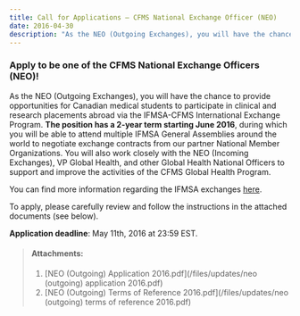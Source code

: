 ```yaml
---
title: Call for Applications – CFMS National Exchange Officer (NEO)
date: 2016-04-30
description: "As the NEO (Outgoing Exchanges), you will have the chance to provide opportunities for Canadian medical students to participate in clinical and research placements abroad via the IFMSA-CFMS International Exchange Program."
---
```



### Apply to be one of the CFMS National Exchange Officers (NEO)!

As the NEO (Outgoing Exchanges), you will have the chance to provide opportunities for Canadian medical students to participate in clinical and research placements abroad via the IFMSA-CFMS International Exchange Program.&nbsp;**The position has a 2-year term starting June 2016**, during which you will be able to attend multiple IFMSA General Assemblies around the world to negotiate exchange contracts from our partner National Member Organizations. You will also work closely with the NEO (Incoming Exchanges), VP Global Health, and other Global Health National Officers to support and improve the activities of the CFMS Global Health Program.

You can find more information regarding the IFMSA exchanges&nbsp;[here](http://ifmsa.org/professional-exchanges/).

To apply, please carefully review and follow the instructions in the attached documents (see below).

**Application deadline**: May 11th, 2016 at 23:59 EST.

> #### **Attachments**:
>
> 1. [NEO (Outgoing) Application 2016.pdf](/files/updates/neo (outgoing) application 2016.pdf)
> 2. [NEO (Outgoing) Terms of Reference 2016.pdf](/files/updates/neo (outgoing) terms of reference 2016.pdf)